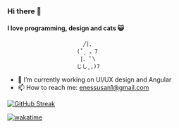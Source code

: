 ### Hi there 👋
#### I love programming, design and cats 😺
                            ╱|、
                          (˚ˎ 。7  
                           |、˜〵          
                          じしˍ,)7
- 🔭 I’m currently working on UI/UX design and Angular
- 📫 How to reach me: enessusan1@gmail.com 

[![GitHub Streak](https://streak-stats.demolab.com?user=enessusan00&theme=ocean-gradient&border_radius=24&date_format=j%20M%5B%20Y%5D)](https://git.io/streak-stats)

[![wakatime](https://wakatime.com/badge/user/26cc711d-edb9-4078-8b07-8cc853eeb5bf.svg)](https://wakatime.com/@26cc711d-edb9-4078-8b07-8cc853eeb5bf)
